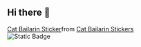 ## Hi there 👋

<div class="tenor-gif-embed" data-postid="7221731359086787693" data-share-method="host" data-aspect-ratio="1.33333" data-width="100%"><a href="https://tenor.com/view/cat-bailarin-gif-7221731359086787693">Cat Bailarin Sticker</a>from <a href="https://tenor.com/search/cat+bailarin-stickers">Cat Bailarin Stickers</a></div> <script type="text/javascript" async src="https://tenor.com/embed.js"></script>




<img alt="Static Badge" src="https://img.shields.io/badge/Python-Developer-black?logo=python">
